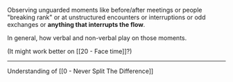 Observing unguarded moments like before/after meetings or people "breaking rank" or at unstructured encounters or interruptions or odd exchanges or **anything that interrupts the flow**.

In general, how verbal and non-verbal play on those moments.

(It might work better on [[20 - Face time]]?)

---

Understanding of [[0 - Never Split The Difference]]